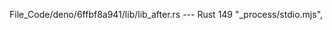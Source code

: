File_Code/deno/6ffbf8a941/lib/lib_after.rs --- Rust
149     "_process/stdio.mjs",                                                                                                                                  

